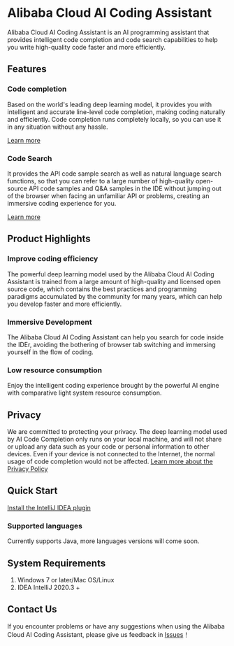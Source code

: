 # Alibaba Cloud AI Coding Assistant

Alibaba Cloud AI Coding Assistant is an AI programming assistant that provides intelligent code completion and code search capabilities to help you write high-quality code faster and more efficiently.

## Features

### Code completion

Based on the world's leading deep learning model, it provides you with intelligent and accurate line-level code completion, making coding naturally and efficiently. Code completion runs completely locally, so you can use it in any situation without any hassle.

[Learn more](en-us/guide/how-to-use-completion.md)

### Code Search

It provides the API code sample search as well as natural language search functions, so that you can refer to a large number of high-quality open-source API code samples and Q&A samples in the IDE without jumping out of the browser when facing an unfamiliar API or problems, creating an immersive coding experience for you.

[Learn more](en-us/guide/how-to-use-codesearch.md)

## Product Highlights

### Improve coding efficiency

The powerful deep learning model used by the Alibaba Cloud AI Coding Assistant is trained from a large amount of high-quality and licensed open source code, which contains the best practices and programming paradigms accumulated by the community for many years, which can help you develop faster and more efficiently.

### Immersive Development

The Alibaba Cloud AI Coding Assistant can help you search for code inside the IDEr, avoiding the bothering of browser tab switching and immersing yourself in the flow of coding.

### Low resource consumption

Enjoy the intelligent coding experience brought by the powerful AI engine with comparative light system resource consumption.

## Privacy

We are committed to protecting your privacy. The deep learning model used by AI Code Completion only runs on your local machine, and will not share or upload any data such as your code or personal information to other devices. Even if your device is not connected to the Internet, the normal usage of code completion would not be affected. 
[Learn more about the Privacy Policy](en-us/guide/privacy-policy.md)

## Quick Start

[Install the IntelliJ IDEA plugin](en-us/guide/quickstart.md)

### Supported languages

Currently supports Java, more languages versions will come soon.

## System Requirements

1. Windows 7 or later/Mac OS/Linux
2. IDEA IntelliJ 2020.3 +

## Contact Us

If you encounter problems or have any suggestions when using the Alibaba Cloud AI Coding Assistant, please give us feedback in [Issues](https://github.com/alibaba-cloud-toolkit/cosy/issues)！
